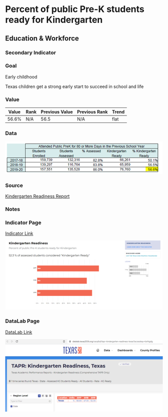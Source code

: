 # Percent of public Pre-K students ready for Kindergarten

## Education & Workforce

### Secondary Indicator

### **Goal**

Early childhood

Texas children get a strong early start to succeed in school and life

### Value

|  Value      | Rank        | Previous Value | Previous Rank | Trend | 
| ----------- | ----------- | ----------- | ----------- | -----------|
| 56.6%       |     N/A      |    56.5     | N/A          | flat       | 

### Data

![K Ready](./ready.PNG)

### Source
[Kindergarten Readiness Report](./CrystalReportViewer1.pdf)

### Notes


### Indicator Page

[Indicator Link](https://indicators.texas2036.org/indicator/37)

![Ind](./indicators_page.PNG)

### DataLab Page

[DataLab Link](https://datalab.texas2036.org/cezqfzd/tapr-kindergarten-readiness-texas?accesskey=bshtgdg)

![Ind](./datalab_kg.PNG)


